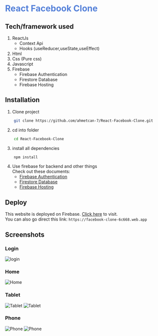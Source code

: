 # <span style="color:#5581D9">React Facebook Clone</span>

## Tech/framework used
1. ReactJs
    * Context Api
    * Hooks (useReducer,useState,useEffect)
1. Html
1. Css (Pure css)
1. Javascript
1. Firebase
    * Firebase Authentication
    * Firestore Database   
    * Firebase Hosting

## Installation
1. Clone project
```bash
    git clone https://github.com/ahmetcan-7/React-Facebook-Clone.git    
```
2. cd into folder
```bash
    cd React-Facebook-Clone
```
3. install all dependencies
```bash
    npm install 
```
4. Use firebase for backend and other things
<br>Check out these documents:
    * [Firebase Authentication](https://firebase.google.com/docs/auth)
    * [Firestore Database](https://firebase.google.com/docs/firestore)
    * [Firebase Hosting](https://firebase.google.com/docs/hosting)

## Deploy
This website is deployed on Firebase. [Click here](https://facebook-clone-6c668.web.app) to visit.
<br>You can also go direct this link: ```https://facebook-clone-6c668.web.app```

## Screenshots
### Login
![login](https://i.ibb.co/6mHQd7y/Screenshot-2021-04-17-Facebook-App.png)
### Home
![Home](https://i.ibb.co/HHfbWQb/web.png)
### Tablet
![Tablet](https://i.ibb.co/tL7fKt4/phone.png)
![Tablet](https://i.ibb.co/F4znSHD/phone-open.png)
### Phone
![Phone](https://i.ibb.co/8xLfx7J/tablet.png)
![Phone](https://i.ibb.co/hs12Sp2/tablet-open.png)

    
        
